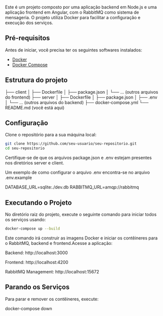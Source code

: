Este é um projeto composto por uma aplicação backend em Node.js e uma aplicação frontend em Angular, com o RabbitMQ como sistema de mensageria. O projeto utiliza Docker para facilitar a configuração e execução dos serviços.

## Pré-requisitos

Antes de iniciar, você precisa ter os seguintes softwares instalados:

- [Docker](https://www.docker.com/get-started)
- [Docker Compose](https://docs.docker.com/compose/install/)

## Estrutura do projeto

├── client
│   ├── Dockerfile
│   ├── package.json
│   └── ... (outros arquivos do frontend)
├── server
│   ├── Dockerfile
│   ├── package.json
│   ├── .env
│   └── ... (outros arquivos do backend)
├── docker-compose.yml
└── README.md (você está aqui)


## Configuração

Clone o repositório para a sua máquina local:

```sh
git clone https://github.com/seu-usuario/seu-repositorio.git
cd seu-repositorio
```

Certifique-se de que os arquivos package.json e .env estejam presentes nos diretórios server e client.

Um exemplo de como configurar o arquivo .env encontra-se no arquivo .env.example

DATABASE_URL=sqlite:./dev.db
RABBITMQ_URL=amqp://rabbitmq

## Executando o Projeto

No diretório raiz do projeto, execute o seguinte comando para iniciar todos os serviços usando:

```sh
docker-compose up --build
```

Este comando irá construir as imagens Docker e iniciar os contêineres para o RabbitMQ, backend e frontend.Acesse a aplicação:

Backend: http://localhost:3000

Frontend: http://localhost:4200

RabbitMQ Management: http://localhost:15672

## Parando os Serviços

Para parar e remover os contêineres, execute:

docker-compose down

